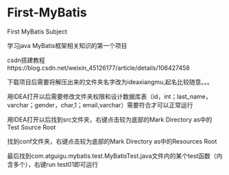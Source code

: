 # First-MyBatis
First MyBatis Subject

学习java MyBatis框架相关知识的第一个项目

csdn搭建教程https://blog.csdn.net/weixin_45126177/article/details/106427458

下载项目后需要将解压出来的文件夹名字改为ideaxiangmu,起名比较随意。。。

用IDEA打开以后需要修改文件夹权限和设计数据库表（id，int；last_name，varchar；gender，char,1；email,varchar）需要符合才可以正常运行

用IDEA打开以后找到src文件夹，右键点击较为底部的Mark Directory as中的Test Source Root

找到conf文件夹，右键点击较为底部的Mark Directory as中的Resources Root

最后找到com.atguigu.mybatis.test.MyBatisTest.java文件内的某个test函数（内含多个），右键run test01即可运行
